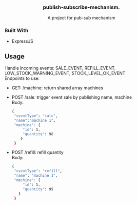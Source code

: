 <div>
<a name="readme-top"></a>
<h3 align="center">publish-subscribe-mechanism.</h3>

  <p  align="center">
    A project for pub-sub mechanism
  </p>
</div>

### Built With

* ExpressJS

<!-- USAGE EXAMPLES -->
## Usage

Handle incoming events: SALE_EVENT, REFILL_EVENT, LOW_STOCK_WARNING_EVENT, STOCK_LEVEL_OK_EVENT </br>
Endpoints to use:
* GET: /machine: return shared array machines
* POST /sale: trigger event sale by publishing name, machine </br>
  Body:
  ```sh
  {
   "eventType": "sale",
   "name":"machine 1",
   "machine": {
       "id": 1,
       "quantity": 98
      }
   }
   ```

* POST /refill: refill quantity </br>
  Body:
  ```sh
  {
   "eventType": "refill",
   "name": "machine 1",
   "machine": {
       "id": 1,
       "quantity": 99
     }
   }
   ```
